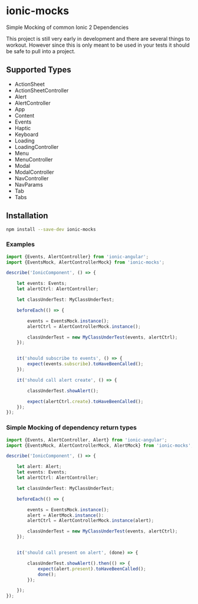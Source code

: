 # ionic-mocks
Simple Mocking of common Ionic 2 Dependencies

This project is still very early in development and there are several things to workout. However since this is only meant
to be used in your tests it should be safe to pull into a project. 

## Supported Types
- ActionSheet
- ActionSheetController
- Alert
- AlertController
- App
- Content
- Events
- Haptic
- Keyboard
- Loading
- LoadingController
- Menu
- MenuController
- Modal
- ModalController
- NavController
- NavParams
- Tab
- Tabs

## Installation
```bash
npm install --save-dev ionic-mocks
```

### Examples

```typescript
import {Events, AlertController} from 'ionic-angular';
import {EventsMock, AlertControllerMock} from 'ionic-mocks';

describe('IonicComponent', () => {

    let events: Events;
    let alertCtrl: AlertController;

    let classUnderTest: MyClassUnderTest;

    beforeEach(() => {

        events = EventsMock.instance();
        alertCtrl = AlertControllerMock.instance();

        classUnderTest = new MyClassUnderTest(events, alertCtrl);
    });


    it('should subscribe to events', () => {
    	expect(events.subscribe).toHaveBeenCalled();
    });

    it('should call alert create', () => {

        classUnderTest.showAlert();

        expect(alertCtrl.create).toHaveBeenCalled();
    });
});
```

### Simple Mocking of dependency return types
```typescript
import {Events, AlertController, Alert} from 'ionic-angular';
import {EventsMock, AlertControllerMock, AlertMock} from 'ionic-mocks';

describe('IonicComponent', () => {

    let alert: Alert;
    let events: Events;
    let alertCtrl: AlertController;

    let classUnderTest: MyClassUnderTest;

    beforeEach(() => {

        events = EventsMock.instance();
        alert = AlertMock.instance():
        alertCtrl = AlertControllerMock.instance(alert);

        classUnderTest = new MyClassUnderTest(events, alertCtrl);
    });


    it('should call present on alert', (done) => {

        classUnderTest.showAlert().then(() => {
            expect(alert.present).toHaveBeenCalled();
            done();
        });

    });
});
```